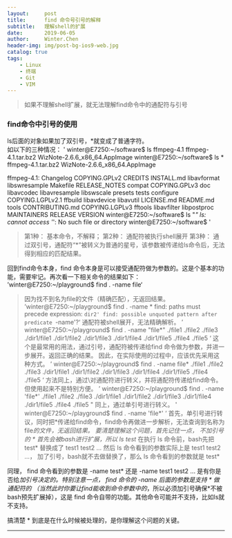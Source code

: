 ```yaml
---
layout:     post
title:      find 命令号引号的解释 
subtitle:   理解shell的扩展 
date:       2019-06-05
author:     Winter.Chen
header-img: img/post-bg-ios9-web.jpg
catalog: true
tags:
    - Linux
    - 终端
    - Git
    - VIM
---
```


> 如果不理解shell扩展，就无法理解find命令中的通配符与引号


### find命令中引号的使用 
ls后面的对象如果加了双引号，*就变成了普通字符。 	
如以下的三种情况：
'
winter@E7250:~/software$ ls
ffmpeg-4.1  ffmpeg-4.1.tar.bz2  WizNote-2.6.6_x86_64.AppImage
winter@E7250:~/software$ ls *
ffmpeg-4.1.tar.bz2  WizNote-2.6.6_x86_64.AppImage

ffmpeg-4.1:
Changelog        COPYING.GPLv2     CREDITS  INSTALL.md   libavformat    libswresample  Makefile   RELEASE_NOTES
compat           COPYING.GPLv3     doc      libavcodec   libavresample  libswscale     presets    tests
configure        COPYING.LGPLv2.1  ffbuild  libavdevice  libavutil      LICENSE.md     README.md  tools
CONTRIBUTING.md  COPYING.LGPLv3    fftools  libavfilter  libpostproc    MAINTAINERS    RELEASE    VERSION
winter@E7250:~/software$ ls "*"
ls: cannot access '*': No such file or directory
winter@E7250:~/software$
'
> 第1种： 基本命令，不解释；
> 第2种： 通配符被执行shell展开
> 第3种： 通过双引号，通配符“*”被转义为普通的星号，该参数被传递给ls命令后，无法得到相应的匹配结果。

回到find命令本身，find 命令本身是可以接受通配符做为参数的。这是个基本的功能，需要牢记。再次看一下相关命令的结果如下：
’winter@E7250:~/playground$ find . -name file‘
> 因为找不到名为file的文件（精确匹配），无返回结果。
’winter@E7250:~/playground$ find . -name *
find: paths must precede expression: `dir2'
find: possible unquoted pattern after predicate `-name'?‘
> 通配符被shell展开，无法精确解析。
’ winter@E7250:~/playground$ find . -name "file*"
./file1
./file2
./file3
./dir1/file1
./dir1/file2
./dir1/file3
./dir1/file4
./dir1/file5
./file4
./file5 ‘
> 这个是最常用的用法，通过引号，通配符被传递给find 命令做为参数，并进一步展开。返回正确的结果。
> 因此，在实际使用的过程中，应该优先采用这种方式。
’ winter@E7250:~/playground$ find . -name file\*
./file1
./file2
./file3
./dir1/file1
./dir1/file2
./dir1/file3
./dir1/file4
./dir1/file5
./file4
./file5 ‘
> 方法同上，通过\对通配符进行转义，并将通配符传递给find命令。但使用起来不是特别方便。
’ winter@E7250:~/playground$ find . -name 'file*'
./file1
./file2
./file3
./dir1/file1
./dir1/file2
./dir1/file3
./dir1/file4
./dir1/file5
./file4
./file5 "
> 同上，通过单引号进行转义。
'
winter@E7250:~/playground$ find . -name 'file\*'
‘
> 首先，单引号进行转议，同时把\*传递给find命令，find命令再做进一步解析，无法查询到名称为file*的文件，无返回结果。
要清楚理解这个问题，首先记住一点， 不加引号的 * 首先会被bash进行扩展，所以 ls test* 在执行 ls 命令前，bash先把 test* 替换成了 test1 test2 ... 然后 ls 命令看到的参数实际上是 test1 test2 ...， 加了引号，bash就不去做替换了，那么 ls 命令看到的参数就是  test*

同理， find 命令看到的参数是 -name test*  还是 -name test1 test2 ... 是有你是否给*加引号决定的。特别注意一点， find 命令的 -name 后面的参数是支持 * 做通配符的 （当然此时你要让find能收到命令参数中的*，所以必须加引号确保*不被bash预先扩展掉），这是 find 命令自带的功能。其他命令可能并不支持，比如ls就不支持。

搞清楚 * 到底是在什么时候被处理的，是你理解这个问题的关键。

---------------------
